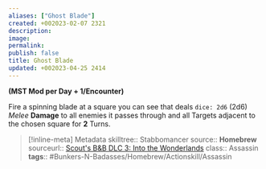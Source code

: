 ```yaml
---
aliases: ["Ghost Blade"]
created: +002023-02-07 2321
description: 
image: 
permalink: 
publish: false
title: Ghost Blade
updated: +002023-04-25 2414
---
```


**(MST Mod per Day + 1/Encounter)**

Fire a spinning blade at a square you can see that deals `dice: 2d6` (2d6) *Melee* **Damage** to all enemies it passes through and all Targets adjacent to the chosen square for **2** Turns.

> [!inline-meta] Metadata
> skilltree:: Stabbomancer
> source:: **Homebrew**
> sourceurl:: [Scout's B&B DLC 3: Into the Wonderlands](https://docs.google.com/document/d/1MLOgrWwcLNTnP9PuXrKiLImy7SUh4hXO8arVUAlmdp0/edit)
> class:: Assassin
> **tags**:: #Bunkers-N-Badasses/Homebrew/Actionskill/Assassin
